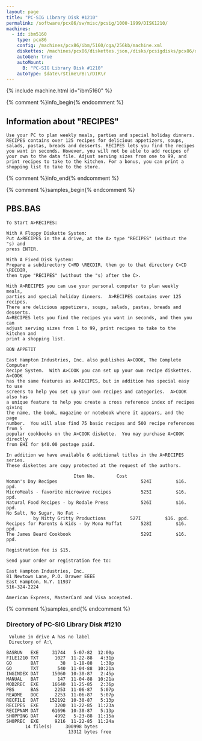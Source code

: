 ```yaml
---
layout: page
title: "PC-SIG Library Disk #1210"
permalink: /software/pcx86/sw/misc/pcsig/1000-1999/DISK1210/
machines:
  - id: ibm5160
    type: pcx86
    config: /machines/pcx86/ibm/5160/cga/256kb/machine.xml
    diskettes: /machines/pcx86/diskettes.json,/disks/pcsigdisks/pcx86/diskettes.json
    autoGen: true
    autoMount:
      B: "PC-SIG Library Disk #1210"
    autoType: $date\r$time\rB:\rDIR\r
---
```


{% include machine.html id="ibm5160" %}

{% comment %}info_begin{% endcomment %}

## Information about "RECIPES"

    Use your PC to plan weekly meals, parties and special holiday dinners.
    RECIPES contains over 125 recipes for delicious appetizers, soups,
    salads, pastas, breads and desserts. RECIPES lets you find the recipes
    you want in seconds. However, you will not be able to add recipes of
    your own to the data file. Adjust serving sizes from one to 99, and
    print recipes to take to the kitchen. For a bonus, you can print a
    shopping list to take to the store.
{% comment %}info_end{% endcomment %}

{% comment %}samples_begin{% endcomment %}

## PBS.BAS

```bas
To Start A>RECIPES:

With A Floppy Diskette System:
Put A>RECIPES in the A drive, at the A> type "RECIPES" (without the "s) and
press ENTER.

With A Fixed Disk System:
Prepare a subdirectory C>MD \RECDIR, then go to that directory C>CD \RECDIR,
then type "RECIPES" (without the "s) after the C>.

With A>RECIPES you can use your personal computer to plan weekly meals,
parties and special holiday dinners.  A>RECIPES contains over 125 recipes.
There are delicious appetizers, soups, salads, pastas, breads and desserts.
A>RECIPES lets you find the recipes you want in seconds, and then you can
adjust serving sizes from 1 to 99, print recipes to take to the kitchen and
print a shopping list.

BON APPETIT

East Hampton Industries, Inc. also publishes A>COOK, The Complete Computer
Recipe System.  With A>COOK you can set up your own recipe diskettes.  A>COOK
has the same features as A>RECIPES, but in addition has special easy to use
screens to help you set up your own recipes and categories.  A>COOK also has
a unique feature to help you create a cross reference index of recipes giving
the name, the book, magazine or notebook where it appears, and the page
number.  You will also find 75 basic recipes and 500 recipe references from 5
popular cookbooks on the A>COOK diskette.  You may purchase A>COOK directly
from EHI for $40.00 postage paid.

In addition we have available 6 additional titles in the A>RECIPES series.
These diskettes are copy protected at the request of the authors.

						 Item No.        Cost
Woman's Day Recipes                               524I         $16. ppd.
MicroMeals - favorite microwave recipes           525I         $16. ppd.
Natural Food Recipes - by Rodale Press            526I         $16. ppd.
No Salt, No Sugar, No Fat -
	      by Nitty Gritty Productions         527I         $16. ppd.
Recipes for Parents & Kids - by Mona Moffat       528I         $16. ppd.
The James Beard Cookbook                          529I         $16. ppd.

Registration fee is $15.

Send your order or registration fee to:

East Hampton Industries, Inc.
81 Newtown Lane, P.O. Drawer EEEE
East Hampton, N.Y. 11937
516-324-2224

American Express, MasterCard and Visa accepted.

```

{% comment %}samples_end{% endcomment %}

### Directory of PC-SIG Library Disk #1210

     Volume in drive A has no label
     Directory of A:\

    BASRUN   EXE     31744   5-07-82  12:00p
    FILE1210 TXT      1027  11-22-88   4:31p
    GO       BAT        38   1-18-88   1:38p
    GO       TXT       540  11-04-88  10:21a
    INGINDEX DAT     15060  10-30-87   2:45p
    MANUAL   BAT       147  11-04-88  10:21a
    MOD2REC  EXE     16640  11-25-85   2:36p
    PBS      BAS      2253  11-06-87   5:07p
    README   DOC      2253  11-06-87   5:07p
    RECFILE  DAT    152192  10-30-87   5:13p
    RECIPES  EXE      3200  11-22-85  11:23a
    RECIPNAM DAT     61696  10-30-87   5:13p
    SHOPPING DAT      4992   5-23-88  11:15a
    SHOPREC  EXE      9216  11-22-85  11:24a
           14 file(s)     300998 bytes
                           13312 bytes free
